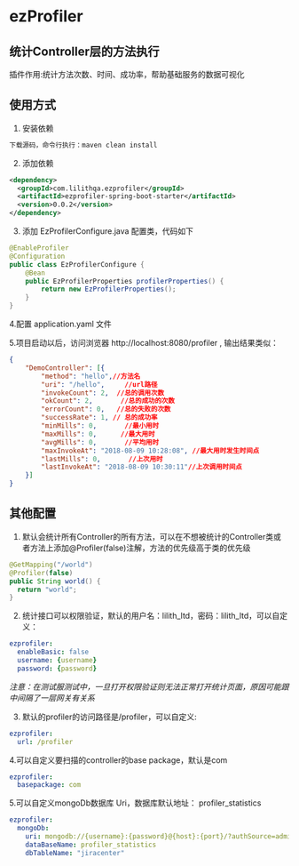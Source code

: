 # ezProfiler

## 统计Controller层的方法执行
插件作用:统计方法次数、时间、成功率，帮助基础服务的数据可视化
## 使用方式

1. 安装依赖
```sh
下载源码，命令行执行：maven clean install
```
2. 添加依赖
```xml
<dependency>
  <groupId>com.lilithqa.ezprofiler</groupId>
  <artifactId>ezprofiler-spring-boot-starter</artifactId>
  <version>0.0.2</version>
</dependency>
```
3. 添加 EzProfilerConfigure.java 配置类，代码如下
```java
@EnableProfiler
@Configuration
public class EzProfilerConfigure {
    @Bean
    public EzProfilerProperties profilerProperties() {
        return new EzProfilerProperties();
    }
}
```
4.配置 application.yaml 文件

5.项目启动以后，访问浏览器 http://localhost:8080/profiler , 输出结果类似：
```json
{
	"DemoController": [{
		"method": "hello",//方法名
		"uri": "/hello",     //url路径
		"invokeCount": 2,  //总的调用次数
		"okCount": 2,       //总的成功的次数
		"errorCount": 0,   //总的失败的次数
        "successRate": 1, // 总的成功率
		"minMills": 0,       //最小用时
		"maxMills": 0,      //最大用时
		"avgMills": 0,       //平均用时
		"maxInvokeAt": "2018-08-09 10:28:08", //最大用时发生时间点
		"lastMills": 0,       //上次用时
		"lastInvokeAt": "2018-08-09 10:30:11"//上次调用时间点
	}]
}
```

## 其他配置

1. 默认会统计所有Controller的所有方法，可以在不想被统计的Controller类或者方法上添加@Profiler(false)注解，方法的优先级高于类的优先级
```java
@GetMapping("/world")
@Profiler(false)
public String world() {
  return "world";
}
```

2. 统计接口可以权限验证，默认的用户名：lilith_ltd，密码：lilith_ltd，可以自定义：
```yaml
ezprofiler:
  enableBasic: false
  username: {username}
  password: {password}
```
*注意：在测试服测试中，一旦打开权限验证则无法正常打开统计页面，原因可能跟中间隔了一层网关有关系*

3. 默认的profiler的访问路径是/profiler，可以自定义:
```yaml
ezprofiler:
  url: /profiler
```
4.可以自定义要扫描的controller的base package，默认是com
```yaml
ezprofiler:
  basepackage: com
```

5.可以自定义mongoDb数据库 Uri，数据库默认地址： profiler_statistics
```yaml
ezprofiler:
  mongoDb:
    uri: mongodb://{username}:{password}@{host}:{port}/?authSource=admin&authMechanism=SCRAM-SHA-1
    dataBaseName: profiler_statistics
    dbTableName: "jiracenter"
```

